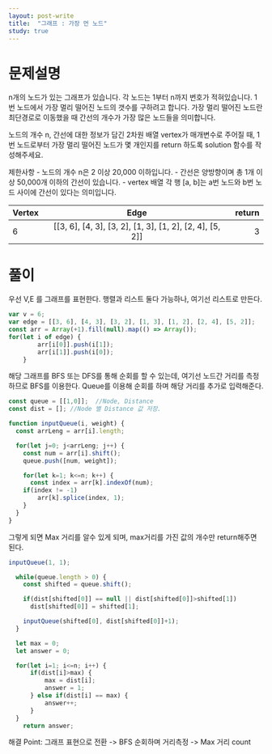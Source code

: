 ```yaml
---
layout: post-write
title:  "그래프 : 가장 먼 노드"
study: true
---
```



# 문제설명 
  n개의 노드가 있는 그래프가 있습니다. 각 노드는 1부터 n까지 번호가 적혀있습니다. 1번 노드에서 가장 멀리 떨어진 노드의 갯수를 구하려고 합니다. 가장 멀리 떨어진 노드란 최단경로로 이동했을 때 간선의 개수가 가장 많은 노드들을 의미합니다.

  노드의 개수 n, 간선에 대한 정보가 담긴 2차원 배열 vertex가 매개변수로   주어질 때, 1번 노드로부터 가장 멀리 떨어진 노드가 몇 개인지를 return 하도록 solution 함수를 작성해주세요.

  제한사항
    - 노드의 개수 n은 2 이상 20,000 이하입니다.
    - 간선은 양방향이며 총 1개 이상 50,000개 이하의 간선이 있습니다.
    - vertex 배열 각 행 [a, b]는 a번 노드와 b번 노드 사이에 간선이 있다는 의미입니다.

| Vertex |	Edge | return |
|---| :---: | ---: |
| 6 |	[[3, 6], [4, 3], [3, 2], [1, 3], [1, 2], [2, 4], [5, 2]] | 3 |

# 풀이
 우선 V,E 를 그래프를 표현한다. 
 행렬과 리스트 둘다 가능하나, 여기선 리스트로 만든다.
 
```javascript
var v = 6;
var edge = [[3, 6], [4, 3], [3, 2], [1, 3], [1, 2], [2, 4], [5, 2]];
const arr = Array(+1).fill(null).map(() => Array());
for(let i of edge) {
        arr[i[0]].push(i[1]);
        arr[i[1]].push(i[0]);
    }
```

 해당 그래프를 BFS 또는 DFS를 통해 순회를 할 수 있는데, 여기선 노드간 거리를 측정하므로 BFS를 이용한다.
 Queue를 이용해 순회를 하며 해당 거리를 추가로 입력해준다.

```javascript
const queue = [[1,0]];  //Node, Distance
const dist = []; //Node 별 Distance 값 저장.

function inputQueue(i, weight) {
  const arrLeng = arr[i].length;

  for(let j=0; j<arrLeng; j++) {
    const num = arr[i].shift();
    queue.push([num, weight]);

    for(let k=1; k<=n; k++) {
      const index = arr[k].indexOf(num);
    if(index != -1)
        arr[k].splice(index, 1);
    }
  }
}
```
그렇게 되면 Max 거리를 알수 있게 되며, max거리를 가진 값의 개수만 return해주면 된다.

```javascript
inputQueue(1, 1);

  while(queue.length > 0) {
    const shifted = queue.shift();

    if(dist[shifted[0]] == null || dist[shifted[0]]>shifted[1])
      dist[shifted[0]] = shifted[1];

    inputQueue(shifted[0], dist[shifted[0]]+1);
  }

  let max = 0;
  let answer = 0;

  for(let i=1; i<=n; i++) {
      if(dist[i]>max) {
          max = dist[i];
          answer = 1;
      } else if(dist[i] == max) {
          answer++;
      }
  }
    return answer;
```

 해결 Point: 그래프 표현으로 전환 -> BFS 순회하며 거리측정 -> Max 거리 count